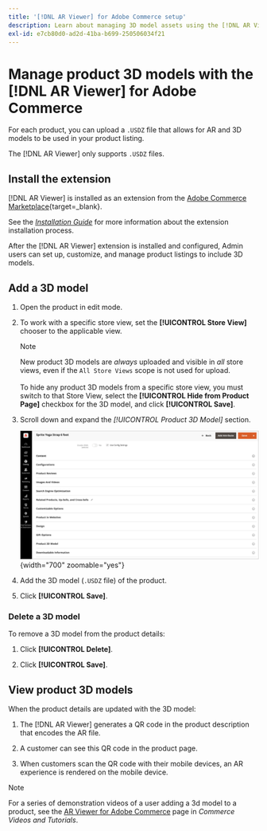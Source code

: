 ```yaml
---
title: '[!DNL AR Viewer] for Adobe Commerce setup'
description: Learn about managing 3D model assets using the [!DNL AR Viewer] extension for your product listings.
exl-id: e7cb80d0-ad2d-41ba-b699-250506034f21
---
```

# Manage product 3D models with the [!DNL AR Viewer] for Adobe Commerce

For each product, you can upload a `.USDZ` file that allows for AR and 3D models to be used in your product listing.

The [!DNL AR Viewer] only supports `.USDZ` files.

## Install the extension

[!DNL AR Viewer] is installed as an extension from the [Adobe Commerce Marketplace](https://commercemarketplace.adobe.com/magento-module-arviewer.html){target=_blank}.

See the [_Installation Guide_](https://experienceleague.adobe.com/docs/commerce-operations/installation-guide/tutorials/extensions.html) for more information about the extension installation process.

After the [!DNL AR Viewer] extension is installed and configured, Admin users can set up, customize, and manage product listings to include 3D models.

## Add a 3D model

1. Open the product in edit mode.

1. To work with a specific store view, set the **[!UICONTROL Store View]** chooser to the applicable view.

   >[!NOTE]
   >
   >New product 3D models are _always_ uploaded and visible in _all_ store views, even if the `All Store Views` scope is not used for upload. <br/><br/>To hide any product 3D models from a specific store view, you must switch to that Store View, select the **[!UICONTROL Hide from Product Page]** checkbox for the 3D model, and click **[!UICONTROL Save]**.

1. Scroll down and expand the _[!UICONTROL Product 3D Model]_ section.

   ![Menu Pop-up](assets/ar-viewer-product-options.png){width="700" zoomable="yes"}

1. Add the 3D model (`.USDZ` file) of the product.

1. Click **[!UICONTROL Save]**.

### Delete a 3D model

To remove a 3D model from the product details: 

1. Click **[!UICONTROL Delete]**. 

1. Click **[!UICONTROL Save]**.

## View product 3D models

When the product details are updated with the 3D model:

1. The [!DNL AR Viewer] generates a QR code in the product description that encodes the AR file.

1. A customer can see this QR code in the product page.

1. When customers scan the QR code with their mobile devices, an AR experience is rendered on the mobile device.

>[!NOTE]
>
> For a series of demonstration videos of a user adding a 3d model to a product, see the [AR Viewer for Adobe Commerce](https://experienceleague.adobe.com/docs/commerce-learn/tutorials/catalog/augmented-reality.html) page in _Commerce Videos and Tutorials_.
